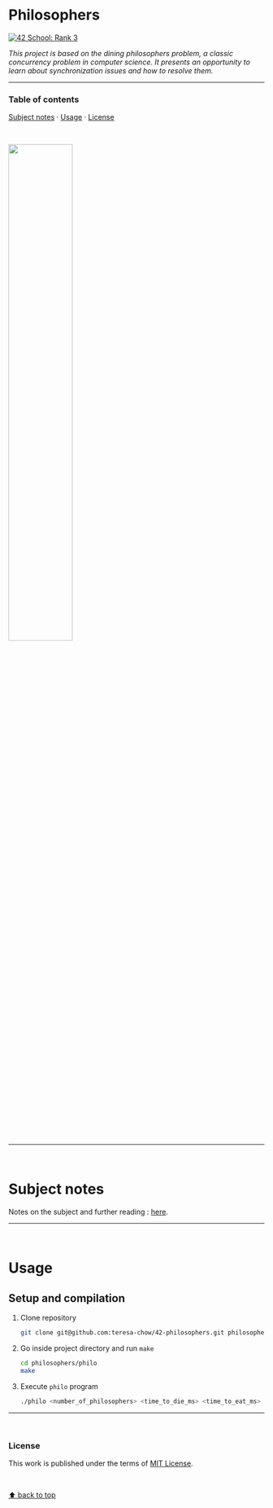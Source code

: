 # Philosophers
[![42 School: Rank 3](https://img.shields.io/badge/42%20School-Rank%203-%2315bbbb)](https://www.42network.org/)

_This project is based on the dining philosophers problem, a classic concurrency problem in computer science. It presents an opportunity to learn about synchronization issues and how to resolve them._

___


### Table of contents
[Subject notes](#subject-notes) · [Usage](#usage) · [License](#license)

</br>

<img src="./philosophers.gif" alt-text="philo program animated gif" width="50%" position="center"></img>

___

</br>

# Subject notes

Notes on the subject and further reading : [here](https://github.com/teresa-chow/42-philosophers/wiki).

___

</br>

# Usage
## Setup and compilation

1. Clone repository
    ```bash
    git clone git@github.com:teresa-chow/42-philosophers.git philosophers
    ```

2. Go inside project directory and run `make`
    ```bash
    cd philosophers/philo
    make
    ```

3. Execute `philo` program
    ```bash
    ./philo <number_of_philosophers> <time_to_die_ms> <time_to_eat_ms> <time_to_sleep_ms> [number_of_times_each_philosopher_must_eat]
    ```

___

</br>

### License
This work is published under the terms of [MIT License](./LICENSE).

</br>

[⬆ back to top](#philosophers)
